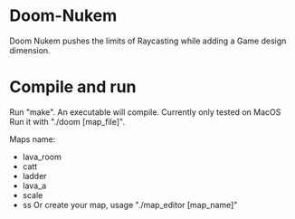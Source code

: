 # Doom-Nukem
Doom Nukem pushes the limits of Raycasting while adding a Game design dimension.

# Compile and run
Run "make". An executable will compile. Currently only tested on MacOS Run it with "./doom [map_file]".

Maps name:
- lava_room
- catt
- ladder
- lava_a
- scale
- ss
Or create your map, usage "./map_editor [map_name]"
